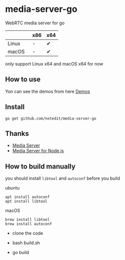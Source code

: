 # media-server-go
WebRTC media server for go

|         | x86 | x64 |
|:------- |:--- |:--- |
| Linux   | -   | ✔︎   | 
| macOS   | -   | ✔︎   | 

only support Linux x64 and macOS x64 for now


## How to use 

Yon can see the demos from here [Demos](https://github.com/notedit/media-server-go-demo)


## Install 

```
go get github.com/notedit/media-server-go
```


## Thanks 

 - [Media Server](https://github.com/medooze/media-server)
 - [Media Server for Node.js](https://github.com/medooze/media-server-node)



## How to build manually 

you should install `libtool` and `autoconf` before you build 

ubuntu
```
apt install autoconf
apt install libtool
```
macOS
```
brew install libtool
brew install autoconf
```


- clone the code

- bash build.sh

- go build 

